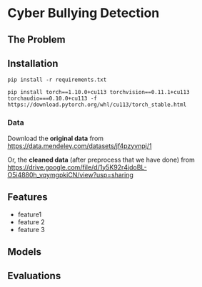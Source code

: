 # Cyber Bullying Detection

## The Problem



## Installation

```
pip install -r requirements.txt
```

```
pip install torch==1.10.0+cu113 torchvision==0.11.1+cu113 torchaudio===0.10.0+cu113 -f https://download.pytorch.org/whl/cu113/torch_stable.html
```


### Data

Download the **original data** from https://data.mendeley.com/datasets/jf4pzyvnpj/1

Or, the **cleaned data** (after preprocess that we have done) from https://drive.google.com/file/d/1y5K92r4jdoBL-O5i4880h_vqymgpkiCN/view?usp=sharing



## Features

- feature1
- feature 2
- feature 3

## Models



## Evaluations

